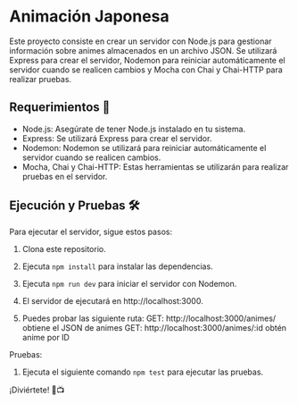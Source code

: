 # Animación Japonesa

Este proyecto consiste en crear un servidor con Node.js para gestionar información sobre animes almacenados en un archivo JSON. Se utilizará Express para crear el servidor, Nodemon para reiniciar automáticamente el servidor cuando se realicen cambios y Mocha con Chai y Chai-HTTP para realizar pruebas.

## Requerimientos 🚀

* Node.js: Asegúrate de tener Node.js instalado en tu sistema.
* Express: Se utilizará Express para crear el servidor.
* Nodemon: Nodemon se utilizará para reiniciar automáticamente el servidor cuando se realicen cambios.
* Mocha, Chai y Chai-HTTP: Estas herramientas se utilizarán para realizar pruebas en el servidor.

## Ejecución y Pruebas 🛠️

Para ejecutar el servidor, sigue estos pasos:

1. Clona este repositorio.

2. Ejecuta `npm install` para instalar las dependencias.

3. Ejecuta `npm run dev` para iniciar el servidor con Nodemon.

4. El servidor de ejecutará en http://localhost:3000.

5. Puedes probar las siguiente ruta:
    GET: http://localhost:3000/animes/ obtiene el JSON de animes
    GET: http://localhost:3000/animes/:id obtén anime por ID

Pruebas:

1. Ejecuta el siguiente comando `npm test` para ejecutar las pruebas.


¡Diviértete! 🎌📺